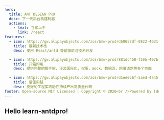 ```yaml
---
hero:
  title: ANT DESIGN PRO
  desc: 下一代后台构建利器
  actions:
    - text: 立即上手
      link: /react
features:
  - icon: https://gw.alipayobjects.com/zos/bmw-prod/d60657df-0822-4631-9d7c-e7a869c2f21c/k79dmz3q_w126_h126.png
    title: 最新技术栈
    desc: 使用 React/antd 等前端前沿技术开发

  - icon: https://gw.alipayobjects.com/zos/bmw-prod/881dc458-f20b-407b-947a-95104b5ec82b/k79dm8ih_w144_h144.png
    title: 开箱即用
    desc: 提供完整的脚手架，涉及国际化，权限，mock，数据流，网络请求等各个方面
  
  - icon: https://gw.alipayobjects.com/zos/bmw-prod/d1ee0c6f-5aed-4a45-a507-339a4bfe076c/k7bjsocq_w144_h144.png
    title: 最佳实践
    desc: 良好的工程实践助你持续产出高质量代码
footer: Open-source MIT Licensed | Copyright © 2020<br />Powered by [dumi](https://d.umijs.org)
---
```


## Hello learn-antdpro!
